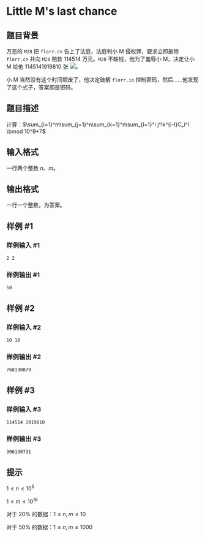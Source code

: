 # Little M's last chance

## 题目背景

万恶的 `M28` 把 `florr.cn` 告上了法庭，法庭判小 M 侵权罪，要求立即删除 `florr.cn` 并向 `M28` 赔款 $114514$ 万元。`M28` 不缺钱，他为了羞辱小 M，决定让小 M 给他 $1145141919810$ 张 ![](https://cdn.luogu.com.cn/upload/image_hosting/rhczkt1c.png)。

小 M 当然没有这个时间颓废了，他决定破解 `florr.io` 控制密码，然后......他发现了这个式子，答案即是密码。

## 题目描述

计算：$\sum_{i=1}^m\sum_{j=1}^n\sum_{k=1}^n\sum_{l=1}^i j^lk^{i-l}C_i^l \bmod 10^9+7$

## 输入格式

一行两个整数 $n$、$m$。

## 输出格式

一行一个整数，为答案。

## 样例 #1

### 样例输入 #1

```
2 2
```

### 样例输出 #1

```
50
```

## 样例 #2

### 样例输入 #2

```
10 10
```

### 样例输出 #2

```
768130879
```

## 样例 #3

### 样例输入 #3

```
114514 1919810
```

### 样例输出 #3

```
306130731
```

## 提示

$1 \le n \le 10^5$

$1 \le m \le 10^{18}$

对于 $20\%$ 的数据：$1\le n,m\le10$

对于 $50\%$ 的数据：$1\le n,m\le1000$
